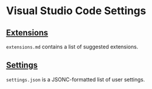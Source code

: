 Visual Studio Code Settings
===========================

[Extensions][this_01]
------------

`extensions.md` contains a list of suggested extensions.


[Settings][this_01]
----------

`settings.json` is a JSONC-formatted list of user settings.



[this_01]: https://github.com/Crossroadsman/vscode_settings/blob/master/extensions.md
[this_01]: https://github.com/Crossroadsman/vscode_settings/blob/master/settings.json
